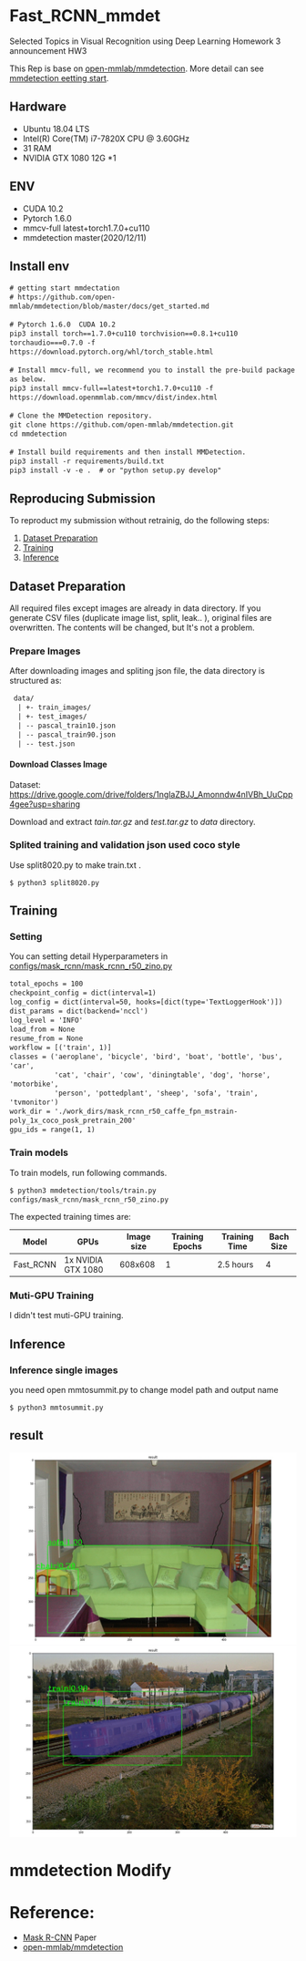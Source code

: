 # Fast_RCNN_mmdet
Selected Topics in Visual Recognition using Deep Learning Homework 3 announcement HW3

This Rep is base on [open-mmlab/mmdetection](https://github.com/open-mmlab/mmdetection). 
More detail can see [mmdetection eetting start](https://github.com/open-mmlab/mmdetection#getting-started).

## Hardware
- Ubuntu 18.04 LTS
- Intel(R) Core(TM) i7-7820X CPU @ 3.60GHz
- 31 RAM
- NVIDIA GTX 1080 12G *1

## ENV
- CUDA 10.2
- Pytorch 1.6.0  
- mmcv-full latest+torch1.7.0+cu110
- mmdetection master(2020/12/11)

## Install env
```
# getting start mmdectation
# https://github.com/open-mmlab/mmdetection/blob/master/docs/get_started.md

# Pytorch 1.6.0  CUDA 10.2
pip3 install torch==1.7.0+cu110 torchvision==0.8.1+cu110 torchaudio===0.7.0 -f https://download.pytorch.org/whl/torch_stable.html

# Install mmcv-full, we recommend you to install the pre-build package as below.
pip3 install mmcv-full==latest+torch1.7.0+cu110 -f https://download.openmmlab.com/mmcv/dist/index.html

# Clone the MMDetection repository.
git clone https://github.com/open-mmlab/mmdetection.git
cd mmdetection

# Install build requirements and then install MMDetection.
pip3 install -r requirements/build.txt
pip3 install -v -e .  # or "python setup.py develop"
```

## Reproducing Submission
To reproduct my submission without retrainig, do the following steps:

1.  [Dataset Preparation](#Dataset-Preparation)
2.  [Training](#Training)
3.  [Inference](#Inference)

## Dataset Preparation
All required files except images are already in data directory.
If you generate CSV files (duplicate image list, split, leak.. ), original files are overwritten. The contents will be changed, but It's not a problem.

### Prepare Images
After downloading images and spliting json file, the data directory is structured as:
```
 data/
  | +- train_images/
  | +- test_images/
  | -- pascal_train10.json
  | -- pascal_train90.json
  | -- test.json
```

#### Download Classes Image
Dataset: https://drive.google.com/drive/folders/1nglaZBJJ_Amonndw4nIVBh_UuCpp4gee?usp=sharing

Download and extract *tain.tar.gz* and *test.tar.gz* to *data* directory.

### Splited training and validation json used coco style
Use split8020.py to make train.txt .
```
$ python3 split8020.py
```

## Training
### Setting
You can setting detail Hyperparameters in [configs/mask_rcnn/mask_rcnn_r50_zino.py](https://github.com/linzino7/Fast_RCNN_mmdet/configs/mask_rcnn/mask_rcnn_r50_zino.py)

```
total_epochs = 100
checkpoint_config = dict(interval=1)
log_config = dict(interval=50, hooks=[dict(type='TextLoggerHook')])
dist_params = dict(backend='nccl')
log_level = 'INFO'
load_from = None
resume_from = None
workflow = [('train', 1)]
classes = ('aeroplane', 'bicycle', 'bird', 'boat', 'bottle', 'bus', 'car',
           'cat', 'chair', 'cow', 'diningtable', 'dog', 'horse', 'motorbike',
           'person', 'pottedplant', 'sheep', 'sofa', 'train', 'tvmonitor')
work_dir = './work_dirs/mask_rcnn_r50_caffe_fpn_mstrain-poly_1x_coco_posk_pretrain_200'
gpu_ids = range(1, 1)
```

### Train models
To train models, run following commands.
```
$ python3 mmdetection/tools/train.py configs/mask_rcnn/mask_rcnn_r50_zino.py
```
The expected training times are:

Model | GPUs | Image size | Training Epochs | Training Time | Bach Size |
------------ | ------------- | ------------- | ------------- | ------------- | -------------|
Fast_RCNN | 1x NVIDIA GTX 1080 | 608x608 | 1 | 2.5 hours | 4 |


### Muti-GPU Training
I didn't test muti-GPU training.

## Inference

### Inference single images
you need open mmtosummit.py to change model path and output name
```
$ python3 mmtosummit.py
```
## result
![](https://github.com/linzino7/Fast_RCNN_mmdet/blob/main/imgresult/in_2009_003123.jpg)
![](https://github.com/linzino7/Fast_RCNN_mmdet/blob/main/imgresult/in_2009_003938.jpg)

# mmdetection Modify

# Reference:
- [Mask R-CNN](https://arxiv.org/abs/1703.06870) Paper
- [open-mmlab/mmdetection](https://github.com/open-mmlab/mmdetection)

